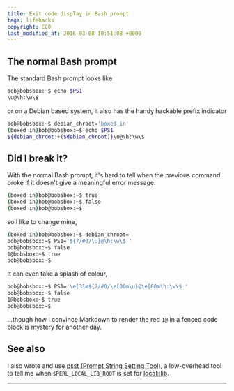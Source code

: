 ```yaml
---
title: Exit code display in Bash prompt
tags: lifehacks
copyright: CC0
last_modified_at: 2016-03-08 10:51:08 +0000
---
```


## The normal Bash prompt

The standard Bash prompt looks like

```bash
bob@bobsbox:~$ echo $PS1
\u@\h:\w\$ 
```

or on a Debian based system, it also has the handy hackable prefix indicator

```bash
bob@bobsbox:~$ debian_chroot='boxed in'
(boxed in)bob@bobsbox:~$ echo $PS1
${debian_chroot:+($debian_chroot)}\u@\h:\w\$ 
```

## Did I break it?

With the normal Bash prompt, it's hard to tell when the previous command broke if it doesn't give a meaningful error message.

```bash
(boxed in)bob@bobsbox:~$ true
(boxed in)bob@bobsbox:~$ false
(boxed in)bob@bobsbox:~$ 
```

so I like to change mine,

```bash
(boxed in)bob@bobsbox:~$ debian_chroot=
bob@bobsbox:~$ PS1='${?/#0/\u}@\h:\w\$ '
bob@bobsbox:~$ false
1@bobsbox:~$ true
bob@bobsbox:~$ 
```

It can even take a splash of colour,

```bash
bob@bobsbox:~$ PS1='\e[31m${?/#0/\e[00m\u}@\e[00m\h:\w\$ '
bob@bobsbox:~$ false
1@bobsbox:~$ true
bob@bobsbox:~$ 
```
...though how I convince Markdown to render the red `1@` in a fenced code block is mystery for another day.

## See also

I also wrote and use [psst (Prompt String Setting Tool)](https://github.com/mcast/psst), a low-overhead tool to tell me when `$PERL_LOCAL_LIB_ROOT` is set for [local::lib](https://metacpan.org/pod/local::lib).

---
